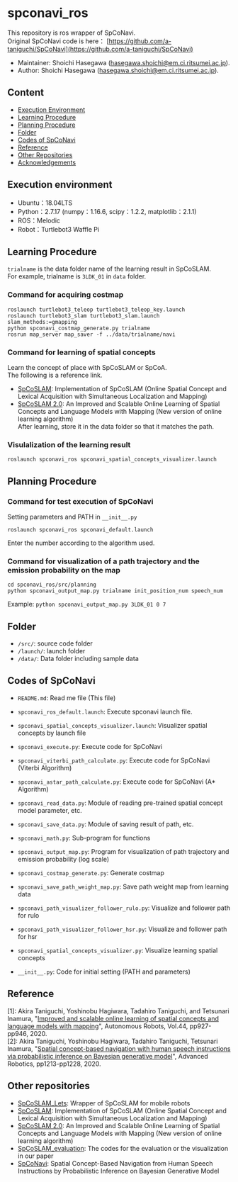 # spconavi_ros
This repository is ros wrapper of SpCoNavi.  
Original SpCoNavi code is here： [https://github.com/a-taniguchi/SpCoNavi](https://github.com/a-taniguchi/SpCoNavi)

*   Maintainer: Shoichi Hasegawa ([hasegawa.shoichi@em.ci.ritsumei.ac.jp](mailto:hasegawa.shoichi@em.ci.ritsumei.ac.jp)).
*   Author: Shoichi Hasegawa ([hasegawa.shoichi@em.ci.ritsumei.ac.jp](mailto:hasegawa.shoichi@em.ci.ritsumei.ac.jp)).

## Content

*   [Execution Environment](#execution-environment)
*   [Learning Procedure](#learning-procedure)
*   [Planning Procedure](#planning-procedure)
*   [Folder](#folder)
*   [Codes of SpCoNavi](#codes-of-spconavi)
*   [Reference](#reference)
*   [Other Repositories](#other-repositories)
*   [Acknowledgements](#acknowledgements)


## Execution environment  
- Ubuntu：18.04LTS
- Python：2.7.17 (numpy：1.16.6, scipy：1.2.2, matplotlib：2.1.1)
- ROS：Melodic
- Robot：Turtlebot3 Waffle Pi


## Learning Procedure
`trialname` is the data folder name of the learning result in SpCoSLAM.  
For example, trialname is `3LDK_01` in `data` folder. 

### Command for acquiring costmap

~~~
roslaunch turtlebot3_teleop turtlebot3_teleop_key.launch
roslaunch turtlebot3_slam turtlebot3_slam.launch slam_methods:=gmapping
python spconavi_costmap_generate.py trialname
rosrun map_server map_saver -f ../data/trialname/navi
~~~

### Command for learning of spatial concepts  
Learn the concept of place with SpCoSLAM or SpCoA.  
The following is a reference link.  
 - [SpCoSLAM](https://github.com/a-taniguchi/SpCoSLAM): Implementation of SpCoSLAM (Online Spatial Concept and Lexical Acquisition with Simultaneous Localization and Mapping)   
 - [SpCoSLAM 2.0](https://github.com/a-taniguchi/SpCoSLAM2): An Improved and Scalable Online Learning of Spatial Concepts and Language Models with Mapping (New version of online learning algorithm)   
After learning, store it in the data folder so that it matches the path.  

### Visulalization of the learning result  
~~~
roslaunch spconavi_ros spconavi_spatial_concepts_visualizer.launch
~~~

## Planning Procedure
### Command for test execution of SpCoNavi
Setting parameters and PATH in `__init__.py`  
~~~
roslaunch spconavi_ros spconavi_default.launch
~~~
Enter the number according to the algorithm used.

### Command for visualization of a path trajectory and the emission probability on the map
~~~
cd spconavi_ros/src/planning
python spconavi_output_map.py trialname init_position_num speech_num  
~~~
Example: 
`python spconavi_output_map.py 3LDK_01 0 7`  


## Folder  
 - `/src/`: source code folder
 - `/launch/`: launch folder
 - `/data/`: Data folder including sample data


## Codes of SpCoNavi
 - `README.md`: Read me file (This file)

 - `spconavi_ros_default.launch`: Execute spconavi launch file.

 - `spconavi_spatial_concepts_visualizer.launch`: Visualizer spatial concepts by launch file

 - `spconavi_execute.py`:  Execute code for SpCoNavi

 - `spconavi_viterbi_path_calculate.py`:  Execute code for SpCoNavi (Viterbi Algorithm)

 - `spconavi_astar_path_calculate.py`: Execute code for SpCoNavi (A* Algorithm)

 - `spconavi_read_data.py`: Module of reading pre-trained spatial concept model parameter, etc.

 - `spconavi_save_data.py`: Module of saving result of path, etc.

 - `spconavi_math.py`: Sub-program for functions

 - `spconavi_output_map.py`: Program for visualization of path trajectory and emission probability (log scale) 

 - `spconavi_costmap_generate.py`: Generate costmap

 - `spconavi_save_path_weight_map.py`: Save path weight map from learning data

 - `spconavi_path_visualizer_follower_rulo.py`: Visualize and follower path for rulo

 - `spconavi_path_visualizer_follower_hsr.py`: Visualize and follower path for hsr

 - `spconavi_spatial_concepts_visualizer.py`: Visualize learning spatial concepts

 - `__init__.py`: Code for initial setting (PATH and parameters)

 

## Reference
[1]: Akira Taniguchi, Yoshinobu Hagiwara, Tadahiro Taniguchi, and Tetsunari Inamura, "[Improved and scalable online learning of spatial concepts and language models with mapping](https://link.springer.com/article/10.1007/s10514-020-09905-0)", Autonomous Robots, Vol.44, pp927-pp946, 2020.  
[2]: Akira Taniguchi, Yoshinobu Hagiwara, Tadahiro Taniguchi, Tetsunari Inamura, "[Spatial concept-based navigation with human speech instructions via probabilistic inference on Bayesian generative model](https://www.tandfonline.com/doi/full/10.1080/01691864.2020.1817777)", Advanced Robotics, pp1213-pp1228, 2020.  


## Other repositories  
 - [SpCoSLAM_Lets](https://github.com/EmergentSystemLabStudent/SpCoSLAM_Lets): Wrapper of SpCoSLAM for mobile robots  
 - [SpCoSLAM](https://github.com/a-taniguchi/SpCoSLAM): Implementation of SpCoSLAM (Online Spatial Concept and Lexical Acquisition with Simultaneous Localization and Mapping)   
 - [SpCoSLAM 2.0](https://github.com/a-taniguchi/SpCoSLAM2): An Improved and Scalable Online Learning of Spatial Concepts and Language Models with Mapping (New version of online learning algorithm)   
 - [SpCoSLAM_evaluation](https://github.com/a-taniguchi/SpCoSLAM_evaluation): The codes for the evaluation or the visualization in our paper  
 - [SpCoNavi](https://github.com/a-taniguchi/SpCoNavi): Spatial Concept-Based Navigation from Human Speech Instructions by Probabilistic Inference on Bayesian Generative Model